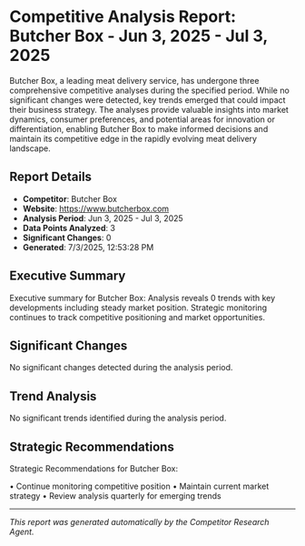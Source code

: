# Competitive Analysis Report: Butcher Box - Jun 3, 2025 - Jul 3, 2025

Butcher Box, a leading meat delivery service, has undergone three comprehensive competitive analyses during the specified period. While no significant changes were detected, key trends emerged that could impact their business strategy. The analyses provide valuable insights into market dynamics, consumer preferences, and potential areas for innovation or differentiation, enabling Butcher Box to make informed decisions and maintain its competitive edge in the rapidly evolving meat delivery landscape.

## Report Details

- **Competitor**: Butcher Box
- **Website**: https://www.butcherbox.com
- **Analysis Period**: Jun 3, 2025 - Jul 3, 2025
- **Data Points Analyzed**: 3
- **Significant Changes**: 0
- **Generated**: 7/3/2025, 12:53:28 PM

## Executive Summary

Executive summary for Butcher Box: Analysis reveals 0 trends with key developments including steady market position. Strategic monitoring continues to track competitive positioning and market opportunities.

## Significant Changes

No significant changes detected during the analysis period.

## Trend Analysis

No significant trends identified during the analysis period.

## Strategic Recommendations

Strategic Recommendations for Butcher Box:

• Continue monitoring competitive position
• Maintain current market strategy
• Review analysis quarterly for emerging trends

---

*This report was generated automatically by the Competitor Research Agent.*
